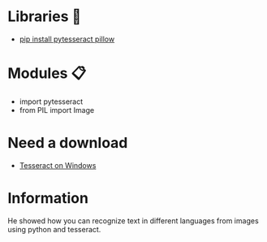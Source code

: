 # Libraries 📕
- [pip install pytesseract pillow](https://pypi.org/project/pytesseract/)
# Modules 📋
- import pytesseract
- from PIL import Image
# Need a download
- [Tesseract on Windows](https://tesseract-ocr.github.io/tessdoc/)
# Information
He showed how you can recognize text in different languages from images using python and tesseract.
